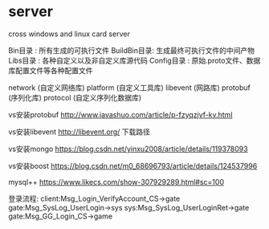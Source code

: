 # server
cross windows and linux card server

Bin目录		:		所有生成的可执行文件
BuildBin目录:		生成最终可执行文件的中间产物
Libs目录	:		各种自定义以及非自定义库源代码
Config目录	:		原始.proto文件、数据库配置文件等各种配置文件

network 		(自定义网络库)
platform 		(自定义工具库)
libevent 		(网路库)
protobuf		(序列化库)
protocol		(自定义序列化数据库)


vs安装protobuf
http://www.javashuo.com/article/p-fzyqzjvf-kv.html

vs安装libevent
http://libevent.org/ 下载路径


vs安装mongo 
https://blog.csdn.net/yinxu2008/article/details/119378093

vs安装boost
https://blog.csdn.net/m0_68696793/article/details/124537996

mysql++
https://www.likecs.com/show-307929289.html#sc=100


登录流程:
client:Msg_Login_VerifyAccount_CS->gate
gate:Msg_SysLog_UserLogin->sys
sys:Msg_SysLog_UserLoginRet->gate
gate:Msg_GG_Login_CS->game
